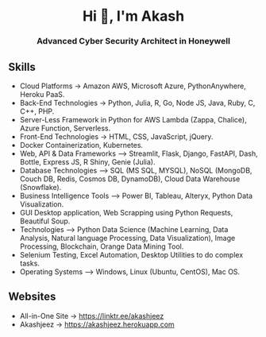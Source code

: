 <h1 align = "center">Hi 👋, I'm <b> Akash </b> </h1>
<h3 align = "center"> Advanced Cyber Security Architect in Honeywell </h3>

## Skills

- Cloud Platforms -> Amazon AWS, Microsoft Azure, PythonAnywhere, Heroku PaaS.
-	Back-End Technologies -> Python, Julia, R, Go, Node JS, Java, Ruby, C, C++, PHP.
-	Server-Less Framework in Python for AWS Lambda (Zappa, Chalice), Azure Function, Serverless.
-	Front-End Technologies -> HTML, CSS, JavaScript, jQuery.
-	Docker Containerization, Kubernetes.
-	Web, API & Data Frameworks –> Streamlit, Flask, Django, FastAPI, Dash, Bottle, Express JS, R Shiny, Genie (Julia).
-	Database Technologies –> SQL (MS SQL, MYSQL), NoSQL (MongoDB, Couch DB, Redis, Cosmos DB, DynamoDB), Cloud Data Warehouse (Snowflake).
-	Business Intelligence Tools –> Power BI, Tableau, Alteryx, Python Data Visualization.
-	GUI Desktop application, Web Scrapping using Python Requests, Beautiful Soup.
- Technologies –> Python Data Science (Machine Learning, Data Analysis, Natural language Processing, Data Visualization), Image Processing, Blockchain, Orange Data Mining Tool.
-	Selenium Testing, Excel Automation, Desktop Utilities to do complex tasks.
-	Operating Systems –> Windows, Linux (Ubuntu, CentOS), Mac OS.


## Websites

- All-in-One Site -> https://linktr.ee/akashjeez
- Akashjeez -> https://akashjeez.herokuapp.com
